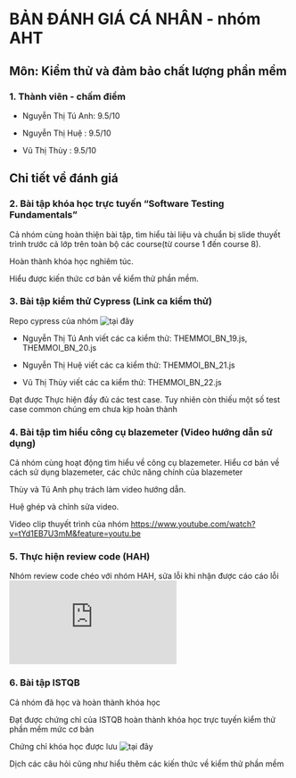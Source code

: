 # BẢN ĐÁNH GIÁ CÁ NHÂN - nhóm AHT

## Môn: Kiểm thử và đảm bảo chất lượng phần mềm

### 1. Thành viên - chấm điểm

- Nguyễn Thị Tú Anh: 9.5/10

- Nguyễn Thị Huệ : 9.5/10

- Vũ Thị Thùy : 9.5/10

## Chi tiết về đánh giá

### 2. Bài tập khóa học trực tuyến “Software Testing Fundamentals”
Cả nhóm cùng hoàn thiện bài tập, tìm hiểu tài liệu và chuẩn bị slide thuyết trình trước cả lớp trên toàn bộ các course(từ course 1 đến course 8).

Hoàn thành khóa học nghiêm túc.

Hiểu được kiến thức cơ bản về kiểm thử phần mềm.

### 3. Bài tập kiểm thử Cypress (Link ca kiểm thử)
Repo cypress của nhóm ![tại đây](https://github.com/truonganhhoang/int3117-2017/tree/master/Group/AHT)

- Nguyễn Thị Tú Anh viết các ca kiểm thử: THEMMOI_BN_19.js, THEMMOI_BN_20.js

- Nguyễn Thị Huệ viết các ca kiểm thử: THEMMOI_BN_21.js

- Vũ Thị Thùy viết các ca kiểm thử: THEMMOI_BN_22.js

Đạt được Thực hiện đầy đủ các test case.
Tuy nhiên còn thiếu một số test case common chúng em chưa kịp hoàn thành

### 4. Bài tập tìm hiểu công cụ blazemeter (Video hướng dẫn sử dụng)
Cả nhóm cùng hoạt động tìm hiểu về công cụ blazemeter. Hiểu cơ bản về cách sử dụng blazemeter, các chức năng chính của blazemeter

Thùy và Tú Anh phụ trách làm video hướng dẫn.

Huệ ghép và chỉnh sửa video.

Video clip thuyết trình của nhóm https://www.youtube.com/watch?v=tYd1EB7U3mM&feature=youtu.be

### 5. Thực hiện review code (HAH)
Nhóm review code chéo với nhóm HAH, sửa lỗi khi nhận được cáo cáo lỗi ![tại đây](https://github.com/truonganhhoang/int3117-2017/blob/master/Group/M2H/README.md)

### 6. Bài tập ISTQB
Cả nhóm đã học và hoàn thành khóa học

Đạt được chứng chỉ của ISTQB hoàn thành khóa học trực tuyến kiểm thử phần mềm mức cơ bản

Chứng chỉ khóa học được lưu ![tại đây](https://github.com/truonganhhoang/int3117-2017/tree/master/istqb)

Dịch các câu hỏi cũng như hiểu thêm các kiến thức về kiểm thử phần mềm
